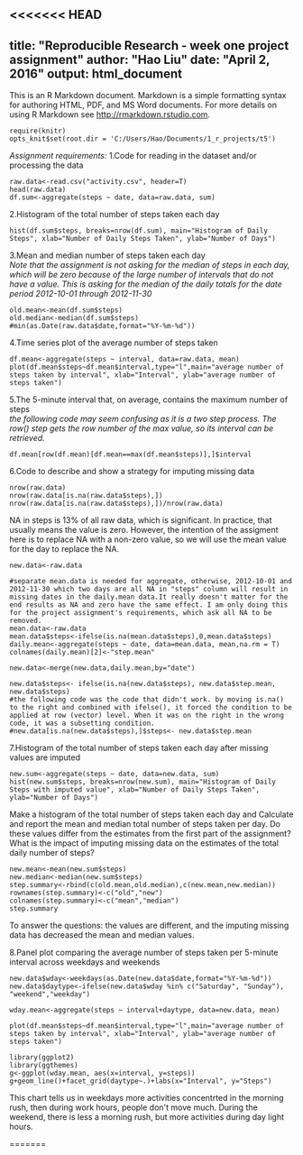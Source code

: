 <<<<<<< HEAD
---
title: "Reproducible Research - week one project assignment"
author: "Hao Liu"
date: "April 2, 2016"
output: html_document
---

This is an R Markdown document. Markdown is a simple formatting syntax for authoring HTML, PDF, and MS Word documents. For more details on using R Markdown see <http://rmarkdown.rstudio.com>.

```{r setup}
require(knitr)
opts_knit$set(root.dir = 'C:/Users/Hao/Documents/1_r_projects/t5')

```

*Assignment requirements:*
1.Code for reading in the dataset and/or processing the data

```{r}
raw.data<-read.csv("activity.csv", header=T)
head(raw.data)
df.sum<-aggregate(steps ~ date, data=raw.data, sum)
```

2.Histogram of the total number of steps taken each day

```{r}
hist(df.sum$steps, breaks=nrow(df.sum), main="Histogram of Daily Steps", xlab="Number of Daily Steps Taken", ylab="Number of Days")

```

3.Mean and median number of steps taken each day  
*Note that the assignment is not asking for the median of steps in each day, which will be zero because of the large number of intervals that do not have a value. This is asking for the median of the daily totals for the date period 2012-10-01 through 2012-11-30*
```{r}
old.mean<-mean(df.sum$steps)
old.median<-median(df.sum$steps)
#min(as.Date(raw.data$date,format="%Y-%m-%d"))
```

4.Time series plot of the average number of steps taken
```{r}
df.mean<-aggregate(steps ~ interval, data=raw.data, mean)
plot(df.mean$steps~df.mean$interval,type="l",main="average number of steps taken by interval", xlab="Interval", ylab="average number of steps taken")

```

5.The 5-minute interval that, on average, contains the maximum number of steps  
*the following code may seem confusing as it is a two step process. The row() step gets the row number of the max value, so its interval can be retrieved.*

```{r}
df.mean[row(df.mean)[df.mean==max(df.mean$steps)],]$interval
```

6.Code to describe and show a strategy for imputing missing data
```{r}
nrow(raw.data)
nrow(raw.data[is.na(raw.data$steps),])
nrow(raw.data[is.na(raw.data$steps),])/nrow(raw.data)
```
NA in steps is 13% of all raw data, which is significant. In practice, that usually means the value is zero. However, the intention of the assigment here is to replace NA with a non-zero value, so we will use the mean value for the day to replace the NA.

```{r}
new.data<-raw.data

#separate mean.data is needed for aggregate, otherwise, 2012-10-01 and 2012-11-30 which two days are all NA in "steps" column will result in missing dates in the daily.mean data.It really doesn't matter for the end results as NA and zero have the same effect. I am only doing this for the project assignment's requirements, which ask all NA to be removed.  
mean.data<-raw.data 
mean.data$steps<-ifelse(is.na(mean.data$steps),0,mean.data$steps) 
daily.mean<-aggregate(steps ~ date, data=mean.data, mean,na.rm = T)
colnames(daily.mean)[2]<-"step.mean"

new.data<-merge(new.data,daily.mean,by="date")

new.data$steps<- ifelse(is.na(new.data$steps), new.data$step.mean, new.data$steps)
#the following code was the code that didn't work. by moving is.na() to the right and combined with ifelse(), it forced the condition to be applied at row (vector) level. When it was on the right in the wrong code, it was a subsetting condition.
#new.data[is.na(new.data$steps),]$steps<- new.data$step.mean

```

7.Histogram of the total number of steps taken each day after missing values are imputed
```{r}
new.sum<-aggregate(steps ~ date, data=new.data, sum)
hist(new.sum$steps, breaks=nrow(new.sum), main="Histogram of Daily Steps with imputed value", xlab="Number of Daily Steps Taken", ylab="Number of Days")

```
Make a histogram of the total number of steps taken each day and Calculate and report the mean and median total number of steps taken per day. Do these values differ from the estimates from the first part of the assignment? What is the impact of imputing missing data on the estimates of the total daily number of steps?
```{r}
new.mean<-mean(new.sum$steps)
new.median<-median(new.sum$steps)
step.summary<-rbind(c(old.mean,old.median),c(new.mean,new.median))
rownames(step.summary)<-c("old","new")
colnames(step.summary)<-c("mean","median")
step.summary
```
To answer the questions: the values are different, and the imputing missing data has decreased the mean and median values.  

8.Panel plot comparing the average number of steps taken per 5-minute interval across weekdays and weekends
```{r}
new.data$wday<-weekdays(as.Date(new.data$date,format="%Y-%m-%d"))
new.data$daytype<-ifelse(new.data$wday %in% c("Saturday", "Sunday"), "weekend","weekday")

wday.mean<-aggregate(steps ~ interval+daytype, data=new.data, mean)

plot(df.mean$steps~df.mean$interval,type="l",main="average number of steps taken by interval", xlab="Interval", ylab="average number of steps taken")

library(ggplot2)
library(ggthemes)
g<-ggplot(wday.mean, aes(x=interval, y=steps))
g+geom_line()+facet_grid(daytype~.)+labs(x="Interval", y="Steps")

```
  
This chart tells us in weekdays more activities concentrted in the morning rush, then during work hours, people don't move much. During the weekend, there is less a morning rush, but more activities during day light hours. 



=======

